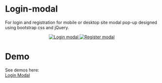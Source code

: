 # Login-modal

For login and registration for mobile or desktop site modal pop-up designed using bootstrap css and jQuery.


<p align="center">
    <a href="https://balramchauhan1993.github.io/login-modal-demo.html">
        <img src="https://balramchauhan1993.github.io/img/login-demo-1.png" alt="Login modal">      
        <img src="https://balramchauhan1993.github.io/img/login-demo-2.png" alt="Register modal">
    </a>
</p>


# Demo

See demos here:  
[Login Modal](https://balramchauhan1993.github.io/loginmodaldemo.html)  
